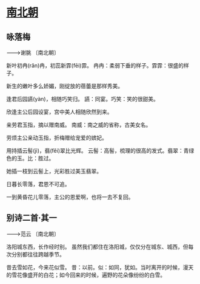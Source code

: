 <link href="../../css/style.css" rel="stylesheet" type="text/css" />

# [南北朝](https://m.gushiwen.cn/shiwens/default.aspx?cstr=%e5%8d%97%e5%8c%97%e6%9c%9d)

##  咏落梅

<span class="r">--->谢朓 〔南北朝〕

<div class="p">

新叶初冉(rǎn)冉，初蕊新霏(fēi)霏。
<span class="comment">冉冉：柔弱下垂的样子。霏霏：很盛的样子。

<div class="translation">

新生的嫩叶多么娇媚，刚绽放的蓓蕾是那样秀美。

</div>

逢君后园讌(yàn)，相随巧笑归。
<span class="comment">讌：同宴。巧笑：笑的很甜美。

<div class="translation">

欣逢主公后园设宴，宫中美人相随欣然到来。

</div>

亲劳君玉指，摘以赠南威。
<span class="comment">南威：南之威的省称，古美女名。

<div class="translation">

劳烦主公亲动玉指，折梅赠给宠爱的嫔妃。

</div>

用持插云髻(jì)，翡(fěi)翠比光辉。
<span class="comment">云髻：高髻，梳理的很高的发式。翡翠：青绿色的玉。比：胜过。

<div class="translation">
她插一枝到云髻上，光彩胜过美玉翡翠。

</div>

日暮长零落，君恩不可追。

<div class="translation">

一到黄昏花儿零落，主公的恩爱啊，也将一去不复回。

</div>

## 别诗二首·其一

<span class="r">--->范云 〔南北朝〕

<div class="p">

洛阳城东西，长作经时别。
<span class="comment">虽然我们都住在洛阳城，仅仅分在城东、城西，但每次分别都往往跨越季节。

昔去雪如花，今来花似雪。
<span class="comment">昔：以前。似：如同，犹如。当时离开的时候，漫天的雪花像盛开的白花；如今回来的时候，遍野的花朵像纷纷的白雪。

